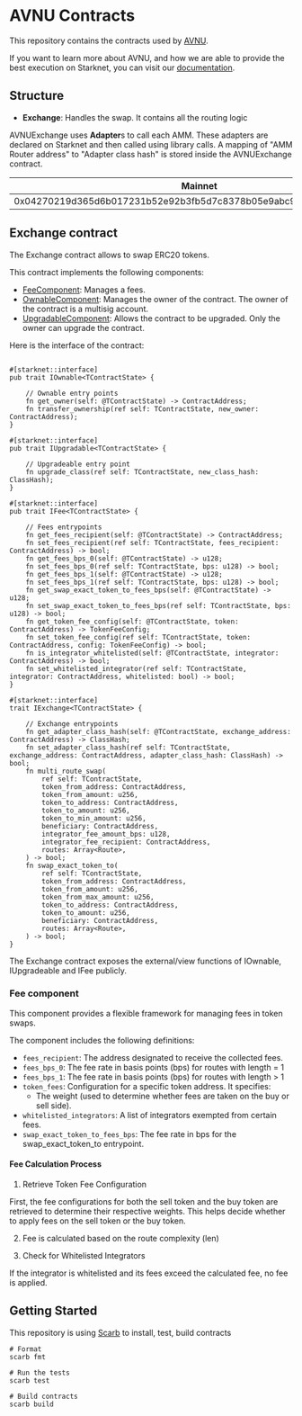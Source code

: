 # AVNU Contracts

This repository contains the contracts used by [AVNU](https://www.avnu.fi/).

If you want to learn more about AVNU, and how we are able to provide the best execution on Starknet, you can visit
our [documentation](https://doc.avnu.fi/).

## Structure

- **Exchange**: Handles the swap. It contains all the routing logic

AVNUExchange uses **Adapter**s to call each AMM.
These adapters are declared on Starknet and then called using library calls.
A mapping of "AMM Router address" to "Adapter class hash" is stored inside the AVNUExchange contract.

| Mainnet                                                            | Sepolia                                                            |
|--------------------------------------------------------------------|--------------------------------------------------------------------|
| 0x04270219d365d6b017231b52e92b3fb5d7c8378b05e9abc97724537a80e93b0f | 0x02c56e8b00dbe2a71e57472685378fc8988bba947e9a99b26a00fade2b4fe7c2 |

## Exchange contract

The Exchange contract allows to swap ERC20 tokens.

This contract implements the following components:
- [FeeComponent](src/components/fee.cairo): Manages a fees.
- [OwnableComponent](https://github.com/avnu-labs/avnu-contracts-lib/blob/main/src/components/ownable.cairo): Manages the owner of the contract. The owner of the contract is a multisig account.
- [UpgradableComponent](https://github.com/avnu-labs/avnu-contracts-lib/blob/main/src/components/upgradable.cairo): Allows the contract to be upgraded. Only the owner can upgrade the contract.

Here is the interface of the contract:

```cairo

#[starknet::interface]
pub trait IOwnable<TContractState> {

    // Ownable entry points
    fn get_owner(self: @TContractState) -> ContractAddress;
    fn transfer_ownership(ref self: TContractState, new_owner: ContractAddress);
}

#[starknet::interface]
pub trait IUpgradable<TContractState> {

    // Upgradeable entry point
    fn upgrade_class(ref self: TContractState, new_class_hash: ClassHash);
}

#[starknet::interface]
pub trait IFee<TContractState> {

    // Fees entrypoints
    fn get_fees_recipient(self: @TContractState) -> ContractAddress;
    fn set_fees_recipient(ref self: TContractState, fees_recipient: ContractAddress) -> bool;
    fn get_fees_bps_0(self: @TContractState) -> u128;
    fn set_fees_bps_0(ref self: TContractState, bps: u128) -> bool;
    fn get_fees_bps_1(self: @TContractState) -> u128;
    fn set_fees_bps_1(ref self: TContractState, bps: u128) -> bool;
    fn get_swap_exact_token_to_fees_bps(self: @TContractState) -> u128;
    fn set_swap_exact_token_to_fees_bps(ref self: TContractState, bps: u128) -> bool;
    fn get_token_fee_config(self: @TContractState, token: ContractAddress) -> TokenFeeConfig;
    fn set_token_fee_config(ref self: TContractState, token: ContractAddress, config: TokenFeeConfig) -> bool;
    fn is_integrator_whitelisted(self: @TContractState, integrator: ContractAddress) -> bool;
    fn set_whitelisted_integrator(ref self: TContractState, integrator: ContractAddress, whitelisted: bool) -> bool;
}

#[starknet::interface]
trait IExchange<TContractState> {
    
    // Exchange entrypoints
    fn get_adapter_class_hash(self: @TContractState, exchange_address: ContractAddress) -> ClassHash;
    fn set_adapter_class_hash(ref self: TContractState, exchange_address: ContractAddress, adapter_class_hash: ClassHash) -> bool;
    fn multi_route_swap(
        ref self: TContractState,
        token_from_address: ContractAddress,
        token_from_amount: u256,
        token_to_address: ContractAddress,
        token_to_amount: u256,
        token_to_min_amount: u256,
        beneficiary: ContractAddress,
        integrator_fee_amount_bps: u128,
        integrator_fee_recipient: ContractAddress,
        routes: Array<Route>,
    ) -> bool;
    fn swap_exact_token_to(
        ref self: TContractState,
        token_from_address: ContractAddress,
        token_from_amount: u256,
        token_from_max_amount: u256,
        token_to_address: ContractAddress,
        token_to_amount: u256,
        beneficiary: ContractAddress,
        routes: Array<Route>,
    ) -> bool;
}
```
The Exchange contract exposes the external/view functions of IOwnable, IUpgradeable and IFee publicly.

### Fee component

This component provides a flexible framework for managing fees in token swaps. 

The component includes the following definitions:
- `fees_recipient`: The address designated to receive the collected fees.
- `fees_bps_0`: The fee rate in basis points (bps) for routes with length = 1
- `fees_bps_1`: The fee rate in basis points (bps) for routes with length > 1
- `token_fees`: Configuration for a specific token address. It specifies:
  - The weight (used to determine whether fees are taken on the buy or sell side).
- `whitelisted_integrators`: A list of integrators exempted from certain fees.
- `swap_exact_token_to_fees_bps`: The fee rate in bps for the swap_exact_token_to entrypoint.

#### Fee Calculation Process

1. Retrieve Token Fee Configuration

First, the fee configurations for both the sell token and the buy token are retrieved to determine their respective weights. 
This helps decide whether to apply fees on the sell token or the buy token.

2. Fee is calculated based on the route complexity (len)

3. Check for Whitelisted Integrators

If the integrator is whitelisted and its fees exceed the calculated fee, no fee is applied.

## Getting Started

This repository is using [Scarb](https://docs.swmansion.com/scarb/) to install, test, build contracts

```shell
# Format
scarb fmt

# Run the tests
scarb test

# Build contracts
scarb build
```
